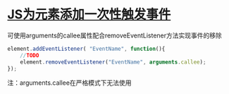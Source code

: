 # [JS为元素添加一次性触发事件](https://blog.csdn.net/woaidouya123/article/details/105188678)
<p>可使用arguments的callee属性配合removeEventListener方法实现事件的移除</p> 

```javascript
element.addEventListener( "EventName", function(){
	//TODO
    element.removeEventListener("EventName", arguments.callee);
});
``` 
<p>注：arguments.callee在严格模式下无法使用&nbsp;</p>
